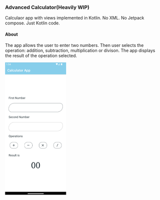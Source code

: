 ### Advanced Calculator(Heavily WIP)
Calculaor app with views implemented in Kotlin. No XML. No Jetpack compose. Just Kotlin code.

#### About
The app allows the user to enter two numbers. Then user selects the operation: addition, subtraction, multiplication or divison. The app displays the result of the operation selected.

<img src="https://github.com/BKinya/AdvancedCalculator/blob/main/img/home.png" width="200" alt="Calculator input fields">


